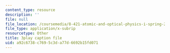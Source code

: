 ```yaml
---
content_type: resource
description: ''
file: null
file_location: /coursemedia/8-421-atomic-and-optical-physics-i-spring-2014/a92c6738c7695c3da77d6692b15fd071_kWNv0-0tlAw.vtt
file_type: application/x-subrip
resourcetype: Other
title: 3play caption file
uid: a92c6738-c769-5c3d-a77d-6692b15fd071
---
```


